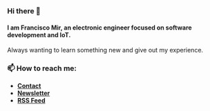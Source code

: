 ### Hi there 👋 
#### I am Francisco Mir, an electronic engineer focused on software development and IoT. 

Always wanting to learn something new and give out my experience.

### 📫 How to reach me:
- [**Contact**](https://www.franciscomir.io/contact/)
- [**Newsletter**](https://www.franciscomir.io/subscribe)
- [**RSS Feed**](https://priceless-bhabha-7132c2.netlify.app/rss.xml)

<!--
**fcomir-io/fcomir-io** is a ✨ _special_ ✨ repository because its `README.md` (this file) appears on your GitHub profile.

Here are some ideas to get you started:

- 🔭 I’m currently working on ...
- 🌱 I’m currently learning ...
- 👯 I’m looking to collaborate on ...
- 🤔 I’m looking for help with ...
- 💬 Ask me about ...
- 📫 How to reach me: ...
- 😄 Pronouns: ...
- ⚡ Fun fact: ...
-->

